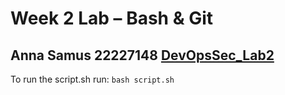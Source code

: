 # Week 2 Lab – Bash & Git
Anna Samus 22227148
[DevOpsSec_Lab2](https://github.com/AnnaHuntley/DevOpsSec_lab2.git)
--- 
To run the script.sh run: `bash script.sh`